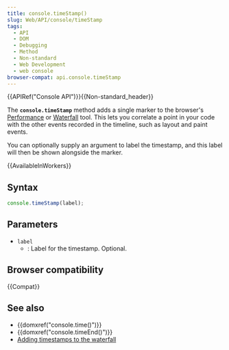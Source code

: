 ```yaml
---
title: console.timeStamp()
slug: Web/API/console/timeStamp
tags:
  - API
  - DOM
  - Debugging
  - Method
  - Non-standard
  - Web Development
  - web console
browser-compat: api.console.timeStamp
---
```

{{APIRef("Console API")}}{{Non-standard_header}}

The **`console.timeStamp`** method adds a single marker to the browser's [Performance](https://developer.chrome.com/docs/devtools/evaluate-performance/reference/)
or [Waterfall](/en-US/docs/Tools/Performance/Waterfall) tool. This lets you
correlate a point in your code with the other events recorded in the timeline, such as
layout and paint events.

You can optionally supply an argument to label the timestamp, and this label will then
be shown alongside the marker.

{{AvailableInWorkers}}

## Syntax

```js
console.timeStamp(label);
```

## Parameters

- `label`
  - : Label for the timestamp. Optional.

## Browser compatibility

{{Compat}}

## See also

- {{domxref("console.time()")}}
- {{domxref("console.timeEnd()")}}
- [Adding timestamps to the waterfall](https://firefox-source-docs.mozilla.org/devtools-user/performance/waterfall/index.html#timestamp_markers)
